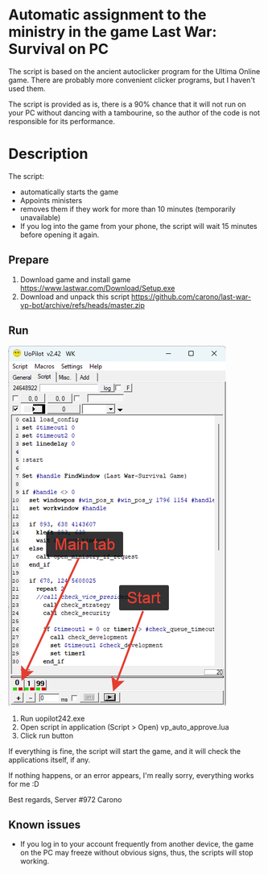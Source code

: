 # Automatic assignment to the ministry in the game Last War: Survival on PC
The script is based on the ancient autoclicker program for the Ultima Online game. There are probably more convenient clicker programs, but I haven't used them.

The script is provided as is, there is a 90% chance that it will not run on your PC without dancing with a tambourine, so the author of the code is not responsible for its performance.

# Description

The script: 
* automatically starts the game
* Appoints ministers
* removes them if they work for more than 10 minutes (temporarily unavailable)
* If you log into the game from your phone, the script will wait 15 minutes before opening it again.

## Prepare
1. Download game and install game https://www.lastwar.com/Download/Setup.exe
2. Download and unpack this script https://github.com/carono/last-war-vp-bot/archive/refs/heads/master.zip

## Run
![UOPilot](https://github.com/carono/last-war-vp-bot/blob/f20acd34993135de2ea5cdc4b19c9dcd3be0f2fd/img/uopilot.png)
1. Run uopilot242.exe
2. Open script in application (Script > Open) vp_auto_approve.lua 
3. Click run button

If everything is fine, the script will start the game, and it will check the applications itself, if any.

If nothing happens, or an error appears, I'm really sorry, everything works for me :D

Best regards, 
Server #972 Carono


## Known issues
* If you log in to your account frequently from another device, the game on the PC may freeze without obvious signs, thus, the scripts will stop working.